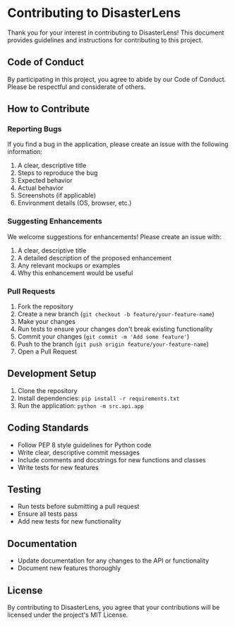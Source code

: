 # Contributing to DisasterLens

Thank you for your interest in contributing to DisasterLens! This document provides guidelines and instructions for contributing to this project.

## Code of Conduct

By participating in this project, you agree to abide by our Code of Conduct. Please be respectful and considerate of others.

## How to Contribute

### Reporting Bugs

If you find a bug in the application, please create an issue with the following information:

1. A clear, descriptive title
2. Steps to reproduce the bug
3. Expected behavior
4. Actual behavior
5. Screenshots (if applicable)
6. Environment details (OS, browser, etc.)

### Suggesting Enhancements

We welcome suggestions for enhancements! Please create an issue with:

1. A clear, descriptive title
2. A detailed description of the proposed enhancement
3. Any relevant mockups or examples
4. Why this enhancement would be useful

### Pull Requests

1. Fork the repository
2. Create a new branch (`git checkout -b feature/your-feature-name`)
3. Make your changes
4. Run tests to ensure your changes don't break existing functionality
5. Commit your changes (`git commit -m 'Add some feature'`)
6. Push to the branch (`git push origin feature/your-feature-name`)
7. Open a Pull Request

## Development Setup

1. Clone the repository
2. Install dependencies: `pip install -r requirements.txt`
3. Run the application: `python -m src.api.app`

## Coding Standards

- Follow PEP 8 style guidelines for Python code
- Write clear, descriptive commit messages
- Include comments and docstrings for new functions and classes
- Write tests for new features

## Testing

- Run tests before submitting a pull request
- Ensure all tests pass
- Add new tests for new functionality

## Documentation

- Update documentation for any changes to the API or functionality
- Document new features thoroughly

## License

By contributing to DisasterLens, you agree that your contributions will be licensed under the project's MIT License. 